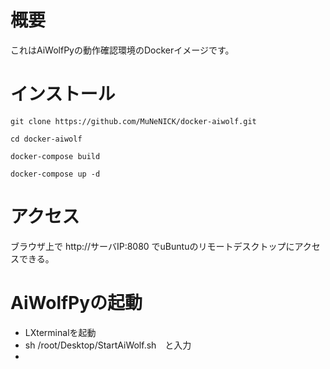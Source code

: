 # 概要
これはAiWolfPyの動作確認環境のDockerイメージです。

# インストール

```
git clone https://github.com/MuNeNICK/docker-aiwolf.git
```

```
cd docker-aiwolf
```

```
docker-compose build
```

```
docker-compose up -d
```

# アクセス
ブラウザ上で
http://サーバIP:8080
でuBuntuのリモートデスクトップにアクセスできる。

# AiWolfPyの起動
- LXterminalを起動
- sh /root/Desktop/StartAiWolf.sh　と入力
- 
